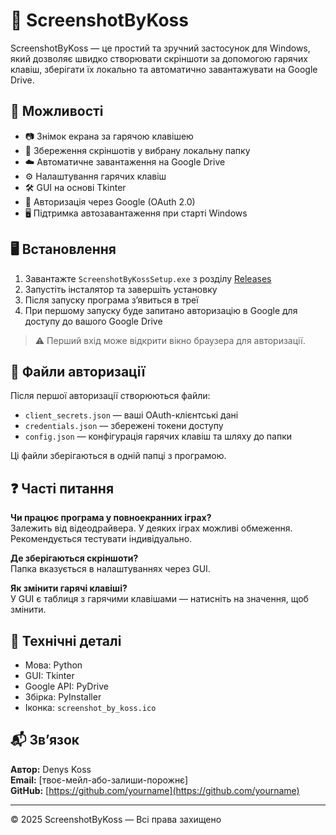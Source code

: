 # 📸 ScreenshotByKoss

ScreenshotByKoss — це простий та зручний застосунок для Windows, який дозволяє швидко створювати скріншоти за допомогою гарячих клавіш, зберігати їх локально та автоматично завантажувати на Google Drive.

## 🚀 Можливості

- 📷 Знімок екрана за гарячою клавішею
- 💾 Збереження скріншотів у вибрану локальну папку
- ☁️ Автоматичне завантаження на Google Drive
- ⚙️ Налаштування гарячих клавіш
- 🛠️ GUI на основі Tkinter
- 🔐 Авторизація через Google (OAuth 2.0)
- 🖥️ Підтримка автозавантаження при старті Windows

## 🖥️ Встановлення

1. Завантажте `ScreenshotByKossSetup.exe` з розділу [Releases](https://github.com/yourname/ScreenshotByKoss/releases)
2. Запустіть інсталятор та завершіть установку
3. Після запуску програма з’явиться в треї
4. При першому запуску буде запитано авторизацію в Google для доступу до вашого Google Drive

> ⚠️ Перший вхід може відкрити вікно браузера для авторизації.

## 🔑 Файли авторизації

Після першої авторизації створюються файли:
- `client_secrets.json` — ваші OAuth-клієнтські дані
- `credentials.json` — збережені токени доступу
- `config.json` — конфігурація гарячих клавіш та шляху до папки

Ці файли зберігаються в одній папці з програмою.

## ❓ Часті питання

**Чи працює програма у повноекранних іграх?**  
Залежить від відеодрайвера. У деяких іграх можливі обмеження. Рекомендується тестувати індивідуально.

**Де зберігаються скріншоти?**  
Папка вказується в налаштуваннях через GUI.

**Як змінити гарячі клавіші?**  
У GUI є таблиця з гарячими клавішами — натисніть на значення, щоб змінити.

## 🧰 Технічні деталі

- Мова: Python
- GUI: Tkinter
- Google API: PyDrive
- Збірка: PyInstaller
- Іконка: `screenshot_by_koss.ico`

## 📬 Зв’язок

**Автор:** Denys Koss  
**Email:** [твоє-мейл-або-залиши-порожнє]  
**GitHub:** [https://github.com/yourname](https://github.com/yourname)

---

© 2025 ScreenshotByKoss — Всі права захищено
